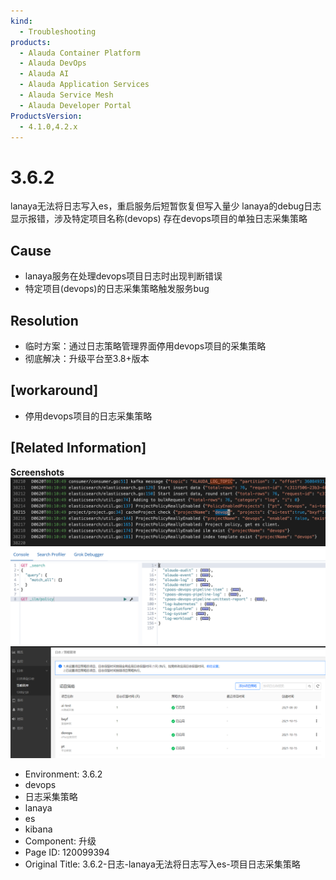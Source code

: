 ```yaml
---
kind:
  - Troubleshooting
products:
  - Alauda Container Platform
  - Alauda DevOps
  - Alauda AI
  - Alauda Application Services
  - Alauda Service Mesh
  - Alauda Developer Portal
ProductsVersion:
  - 4.1.0,4.2.x
---
```

<!-- A type of document that involves encountering a fault, diagnosing it, performing root cause analysis, and providing solutions. -->

# 3.6.2

lanaya无法将日志写入es，重启服务后短暂恢复但写入量少 lanaya的debug日志显示报错，涉及特定项目名称(devops) 存在devops项目的单独日志采集策略

## Cause
- lanaya服务在处理devops项目日志时出现判断错误
- 特定项目(devops)的日志采集策略触发服务bug

## Resolution
- 临时方案：通过日志策略管理界面停用devops项目的采集策略
- 彻底解决：升级平台至3.8+版本

## [workaround]
- 停用devops项目的日志采集策略

## [Related Information]
**Screenshots**
![](assets/3-6-2-ri-zhi-lanayawu-fa-jiang-ri-zhi-xie-ru-es-xiang-mu-ri-zhi-cai-ji-ce-lue/image2022-7-11_11-14-16.png)
![](assets/3-6-2-ri-zhi-lanayawu-fa-jiang-ri-zhi-xie-ru-es-xiang-mu-ri-zhi-cai-ji-ce-lue/image2022-7-11_11-17-28.png)
![](assets/3-6-2-ri-zhi-lanayawu-fa-jiang-ri-zhi-xie-ru-es-xiang-mu-ri-zhi-cai-ji-ce-lue/image2022-7-11_11-17-55.png)
- Environment: 3.6.2
- devops
- 日志采集策略
- lanaya
- es
- kibana
- Component: 升级
- Page ID: 120099394
- Original Title: 3.6.2-日志-lanaya无法将日志写入es-项目日志采集策略
